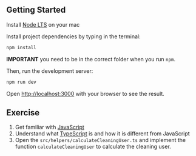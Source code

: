 ## Getting Started

Install [Node LTS](https://nodejs.org/en/) on your mac

Install project dependencies by typing in the terminal:

```bash
npm install
```

**IMPORTANT** you need to be in the correct folder when you run `npm`.

Then, run the development server:

```bash
npm run dev
```

Open [http://localhost:3000](http://localhost:3000) with your browser to see the result.

## Exercise

1. Get familiar with [JavaScript](https://www.w3schools.com/js/)
2. Understand what [TypeScript](https://www.typescriptlang.org) is and how it is different from JavaScript
3. Open the `src/helpers/calculateCleaningUser.ts` and implement the function `calculateCleaningUser` to calculate the cleaning user.
